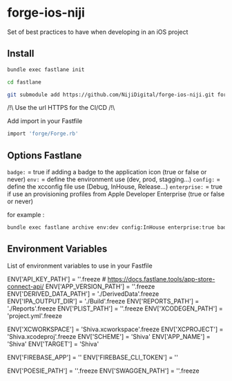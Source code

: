# forge-ios-niji

Set of best practices to have when developing in an iOS project

## Install

```sh
bundle exec fastlane init
```

```sh
cd fastlane
```

```sh
git submodule add https://github.com/NijiDigital/forge-ios-niji.git forge
```

/!\ Use the url HTTPS for the CI/CD /!\

Add import in your Fastfile

```ruby
import 'forge/Forge.rb'
```

## Options Fastlane

`badge:` = true if adding a badge to the application icon (true or false or never)
`env:` = define the environment use (dev, prod, stagging...)
`config:` = define the xcconfig file use (Debug, InHouse, Release...)
`enterprise:` = true if use an provisioning profiles from Apple Developer Enterprise (true or false or never)

for example :

```sh
bundle exec fastlane archive env:dev config:InHouse enterprise:true badge:true
```

## Environment Variables

List of environment variables to use in your Fastfile

ENV['API_KEY_PATH'] = ''.freeze # https://docs.fastlane.tools/app-store-connect-api/
ENV['APP_VERSION_PATH'] = ''.freeze
ENV['DERIVED_DATA_PATH'] = './DerivedData'.freeze
ENV['IPA_OUTPUT_DIR'] = './Build'.freeze
ENV['REPORTS_PATH'] = './Reports'.freeze
ENV['PLIST_PATH'] = ''.freeze
ENV['XCODEGEN_PATH'] = 'project.yml'.freeze

ENV['XCWORKSPACE'] = 'Shiva.xcworkspace'.freeze
ENV['XCPROJECT'] = 'Shiva.xcodeproj'.freeze
ENV['SCHEME'] = 'Shiva'
ENV['APP_NAME'] = 'Shiva'
ENV['TARGET'] = 'Shiva'

ENV['FIREBASE_APP'] = ''
ENV['FIREBASE_CLI_TOKEN'] = ''

ENV['POESIE_PATH'] = ''.freeze
ENV['SWAGGEN_PATH'] = ''.freeze
